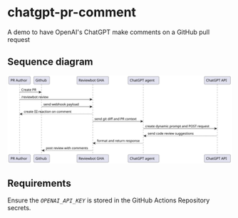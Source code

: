 # chatgpt-pr-comment

A demo to have OpenAI's ChatGPT make comments on a GitHub pull request

## Sequence diagram

![Sequence Diagram](./docs/sequence.svg)

## Requirements

Ensure the _`OPENAI_API_KEY`_ is stored in the GitHub Actions Repository secrets.
